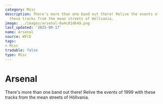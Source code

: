 ```yaml
---
category: Misc
description: There's more than one band out there! Relive the events of 1999 with
  these tracks from the mean streets of Höllvania.
image: ../images/arsenal-0a4c81d649.png
last_updated: '2025-09-17'
name: Arsenal
source: WFCD
tags:
- Misc
tradable: false
type: Misc
---
```


# Arsenal

There's more than one band out there! Relive the events of 1999 with these tracks from the mean streets of Höllvania.

